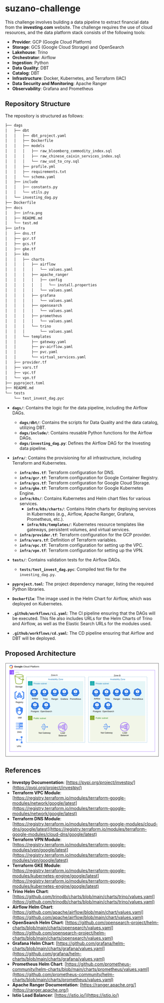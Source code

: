 # suzano-challenge

This challenge involves building a data pipeline to extract financial data from the **investing.com** website. The challenge requires the use of cloud resources, and the data platform stack consists of the following tools:

- **Provider**: GCP (Google Cloud Platform)
- **Storage**: GCS (Google Cloud Storage) and OpenSearch
- **Lakehouse**: Trino
- **Orchestrator**: Airflow
- **Ingestion**: Python
- **Data Quality**: DBT
- **Catalog**: DBT
- **Infrastructure**: Docker, Kubernetes, and Terraform (IAC)
- **Data Security and Monitoring**: Apache Ranger
- **Observability**: Grafana and Prometheus

## Repository Structure
The repository is structured as follows:

```bash
├── dags
│   ├── dbt
│   │   ├── dbt_project.yaml
│   │   ├── Dockerfile
│   │   ├── models
│   │   │   ├── raw_bloomberg_commodity_index.sql
│   │   │   ├── raw_chinese_caixin_services_index.sql
│   │   │   └── raw_usd_to_cny.sql
│   │   ├── profile.yml
│   │   ├── requirements.txt
│   │   └── schema.yaml
│   ├── include
│   │   ├── constants.py
│   │   └── utils.py
│   └── investing_dag.py
├── Dockerfile
├── docs
│   ├── infra.png
│   ├── README.md
│   └── test.md
├── infra
│   ├── dns.tf
│   ├── gcr.tf
│   ├── gcs.tf
│   ├── gke.tf
│   ├── k8s
│   │   ├── charts
│   │   │   ├── airflow
│   │   │   │   └── values.yaml
│   │   │   ├── apache_ranger
│   │   │   │   ├── config
│   │   │   │   │   └── install.properties
│   │   │   │   └── values.yaml
│   │   │   ├── grafana
│   │   │   │   └── values.yaml
│   │   │   ├── opensearch
│   │   │   │   └── values.yaml
│   │   │   ├── prometheus
│   │   │   │   └── values.yaml
│   │   │   └── trino
│   │   │       └── values.yaml
│   │   └── templates
│   │       ├── gateway.yaml
│   │       ├── pv-airflow.yaml
│   │       ├── pvc.yaml
│   │       └── virtual_services.yaml
│   ├── provider.tf
│   ├── vars.tf
│   ├── vpc.tf
│   └── vpn.tf
├── pyproject.toml
├── README.md
└── tests
    └── test_invest_dag.pyc
```
- **`dags/`**: Contains the logic for the data pipeline, including the Airflow DAGs.
  - **`dags/dbt/`**: Contains the scripts for Data Quality and the data catalog, utilizing DBT.
  - **`dags/include/`**: Contains reusable Python functions for the Airflow DAGs.
  - **`dags/investing_dag.py`**: Defines the Airflow DAG for the Investing data pipeline.

- **`infra/`**: Contains the provisioning for all infrastructure, including Terraform and Kubernetes.
  - **`infra/dns.tf`**: Terraform configuration for DNS.
  - **`infra/gcr.tf`**: Terraform configuration for Google Container Registry.
  - **`infra/gcs.tf`**: Terraform configuration for Google Cloud Storage.
  - **`infra/gke.tf`**: Terraform configuration for Google Kubernetes Engine.
  - **`infra/k8s/`**: Contains Kubernetes and Helm chart files for various services.
    - **`infra/k8s/charts/`**: Contains Helm charts for deploying services in Kubernetes (e.g., Airflow, Apache Ranger, Grafana, Prometheus, etc.).
    - **`infra/k8s/templates/`**: Kubernetes resource templates like gateways, persistent volumes, and virtual services.
  - **`infra/provider.tf`**: Terraform configuration for the GCP provider.
  - **`infra/vars.tf`**: Definition of Terraform variables.
  - **`infra/vpc.tf`**: Terraform configuration for setting up the VPC.
  - **`infra/vpn.tf`**: Terraform configuration for setting up the VPN.

- **`tests/`**: Contains validation tests for the Airflow DAGs.
  - **`tests/test_invest_dag.pyc`**: Compiled test file for the `investing_dag.py`.

- **`pyproject.toml`**: The project dependency manager, listing the required Python libraries.

- **`Dockerfile`**: The image used in the Helm Chart for Airflow, which was deployed on Kubernetes.

- **`.github/workflows/ci.yaml`**: The CI pipeline ensuring that the DAGs will be executed. This file also includes URLs for the Helm Charts of Trino and Airflow, as well as the Elastic Search URLs for the modules used.

- **`.github/workflows/cd.yaml`**: The CD pipeline ensuring that Airflow and DBT will be deployed.

## Proposed Architecture
![Infraestrucutre Digram](docs/infra.png)

## References
- **Investpy Documentation**: [https://pypi.org/project/investpy/](https://pypi.org/project/investpy/)
- **Terraform VPC Module**: [https://registry.terraform.io/modules/terraform-google-modules/network/google/latest](https://registry.terraform.io/modules/terraform-google-modules/network/google/latest)
- **Terraform DNS Module**: [https://registry.terraform.io/modules/terraform-google-modules/cloud-dns/google/latest](https://registry.terraform.io/modules/terraform-google-modules/cloud-dns/google/latest)
- **Terraform VPN Module**: [https://registry.terraform.io/modules/terraform-google-modules/vpn/google/latest](https://registry.terraform.io/modules/terraform-google-modules/vpn/google/latest)
- **Terraform GKE Module**: [https://registry.terraform.io/modules/terraform-google-modules/kubernetes-engine/google/latest](https://registry.terraform.io/modules/terraform-google-modules/kubernetes-engine/google/latest)
- **Trino Helm Chart**: [https://github.com/trinodb/charts/blob/main/charts/trino/values.yaml](https://github.com/trinodb/charts/blob/main/charts/trino/values.yaml)
- **Airflow Helm Chart**: [https://github.com/apache/airflow/blob/main/chart/values.yaml](https://github.com/apache/airflow/blob/main/chart/values.yaml)
- **OpenSearch Helm Chart**: [https://github.com/opensearch-project/helm-charts/blob/main/charts/opensearch/values.yaml](https://github.com/opensearch-project/helm-charts/blob/main/charts/opensearch/values.yaml)
- **Grafana Helm Chart**: [https://github.com/grafana/helm-charts/blob/main/charts/grafana/values.yaml](https://github.com/grafana/helm-charts/blob/main/charts/grafana/values.yaml)
- **Prometheus Helm Chart**: [https://github.com/prometheus-community/helm-charts/blob/main/charts/prometheus/values.yaml](https://github.com/prometheus-community/helm-charts/blob/main/charts/prometheus/values.yaml)
- **Apache Ranger Documentation**: [https://ranger.apache.org/](https://ranger.apache.org/)
- **Istio Load Balancer**: [https://istio.io/](https://istio.io/)
